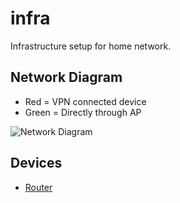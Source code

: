 # infra

Infrastructure setup for home network.

## Network Diagram

* Red = VPN connected device
* Green = Directly through AP

![Network Diagram](plantuml/images/network.png)

## Devices

* [Router](router/README.md)
